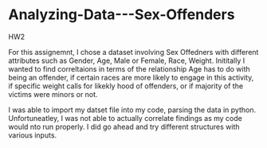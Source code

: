 # Analyzing-Data---Sex-Offenders
HW2

For this assignemnt, I chose a dataset involving Sex Offedners with different attributes such as Gender, Age, Male or Female, Race, Weight.  Inititally I wanted to find correltaions in terms of the relationship Age has to do with being an offender, if certain races are more likely to engage in this activity, if specific weight calls for likekly hood of offenders, or if majority of the victims were minors or not. 

I was able to import my datset file into my code, parsing the data in python. Unfortuneatley, I was not able to actually correlate findings as my code would nto run properly. I did go ahead and try different structures with various inputs.  
